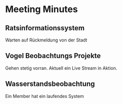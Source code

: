 # Meeting Minutes

## Ratsinformationssystem

Warten auf Rückmeldung von der Stadt

## Vogel Beobachtungs Projekte

Gehen stetig vorran. Aktuell ein Live Stream in Aktion.

## Wasserstandsbeobachtung 

Ein Member hat ein laufendes System
